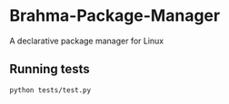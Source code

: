 # Brahma-Package-Manager
A declarative package manager for Linux 

## Running tests
``` sh
python tests/test.py
```
